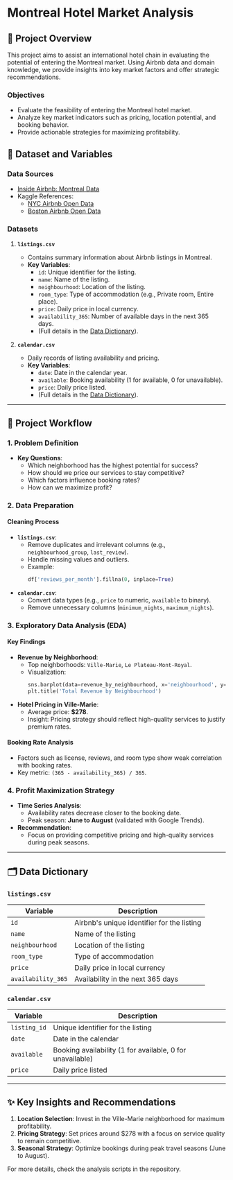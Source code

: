 # Montreal Hotel Market Analysis

## 🏨 Project Overview
This project aims to assist an international hotel chain in evaluating the potential of entering the Montreal market. Using Airbnb data and domain knowledge, we provide insights into key market factors and offer strategic recommendations.

### Objectives
- Evaluate the feasibility of entering the Montreal hotel market.
- Analyze key market indicators such as pricing, location potential, and booking behavior.
- Provide actionable strategies for maximizing profitability.

## 📂 Dataset and Variables

### Data Sources
- [Inside Airbnb: Montreal Data](http://insideairbnb.com/montreal/)
- Kaggle References:
  - [NYC Airbnb Open Data](https://www.kaggle.com/datasets/dgomonov/new-york-city-airbnb-open-data)
  - [Boston Airbnb Open Data](https://www.kaggle.com/datasets/airbnb/boston)

### Datasets
1. **`listings.csv`**
   - Contains summary information about Airbnb listings in Montreal.
   - **Key Variables**:
     - `id`: Unique identifier for the listing.
     - `name`: Name of the listing.
     - `neighbourhood`: Location of the listing.
     - `room_type`: Type of accommodation (e.g., Private room, Entire place).
     - `price`: Daily price in local currency.
     - `availability_365`: Number of available days in the next 365 days.
     - (Full details in the [Data Dictionary](#data-dictionary)).

2. **`calendar.csv`**
   - Daily records of listing availability and pricing.
   - **Key Variables**:
     - `date`: Date in the calendar year.
     - `available`: Booking availability (1 for available, 0 for unavailable).
     - `price`: Daily price listed.
     - (Full details in the [Data Dictionary](#data-dictionary)).

---

## 🔄 Project Workflow

### 1. Problem Definition
- **Key Questions**:
  - Which neighborhood has the highest potential for success?
  - How should we price our services to stay competitive?
  - Which factors influence booking rates?
  - How can we maximize profit?

### 2. Data Preparation
#### Cleaning Process
- **`listings.csv`**:
  - Remove duplicates and irrelevant columns (e.g., `neighbourhood_group`, `last_review`).
  - Handle missing values and outliers.
  - Example:
    ```python
    df['reviews_per_month'].fillna(0, inplace=True)
    ```
- **`calendar.csv`**:
  - Convert data types (e.g., `price` to numeric, `available` to binary).
  - Remove unnecessary columns (`minimum_nights`, `maximum_nights`).

### 3. Exploratory Data Analysis (EDA)
#### Key Findings
- **Revenue by Neighborhood**:
  - Top neighborhoods: `Ville-Marie`, `Le Plateau-Mont-Royal`.
  - Visualization:
    ```python
    sns.barplot(data=revenue_by_neighbourhood, x='neighbourhood', y='revenue')
    plt.title('Total Revenue by Neighbourhood')
    ```
- **Hotel Pricing in Ville-Marie**:
  - Average price: **$278**.
  - Insight: Pricing strategy should reflect high-quality services to justify premium rates.

#### Booking Rate Analysis
- Factors such as license, reviews, and room type show weak correlation with booking rates.
- Key metric: `(365 - availability_365) / 365`.

### 4. Profit Maximization Strategy
- **Time Series Analysis**:
  - Availability rates decrease closer to the booking date.
  - Peak season: **June to August** (validated with Google Trends).
- **Recommendation**:
  - Focus on providing competitive pricing and high-quality services during peak seasons.

---

## 🗂 Data Dictionary

### `listings.csv`
| Variable                  | Description                                               |
|---------------------------|-----------------------------------------------------------|
| `id`                      | Airbnb's unique identifier for the listing               |
| `name`                    | Name of the listing                                       |
| `neighbourhood`           | Location of the listing                                   |
| `room_type`               | Type of accommodation                                    |
| `price`                   | Daily price in local currency                            |
| `availability_365`        | Availability in the next 365 days                        |

### `calendar.csv`
| Variable                  | Description                                               |
|---------------------------|-----------------------------------------------------------|
| `listing_id`              | Unique identifier for the listing                         |
| `date`                    | Date in the calendar                                      |
| `available`               | Booking availability (1 for available, 0 for unavailable)|
| `price`                   | Daily price listed                                        |

---

## ✨ Key Insights and Recommendations
1. **Location Selection**: Invest in the Ville-Marie neighborhood for maximum profitability.
2. **Pricing Strategy**: Set prices around $278 with a focus on service quality to remain competitive.
3. **Seasonal Strategy**: Optimize bookings during peak travel seasons (June to August).

For more details, check the analysis scripts in the repository.

